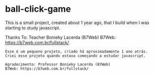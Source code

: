 # ball-click-game
This is a small project, created about 1 year ago, that I build when I was starting to study javascript.

Thanks To: Teacher Bonieky Lacerda (B7Web)
B7Web: https://b7web.com.br/fullstack/
~~~~
Esse é um pequeno projeto, criado há aproximadamente 1 ano atrás.
Criei esse projeto quando estava começando a estudar javascript.

Agradecimento: Professor Bonieky Lacerda (B7Web)
B7Web: https://b7web.com.br/fullstack/